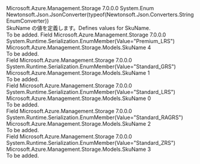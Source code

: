 <Type Name="SkuName" FullName="Microsoft.Azure.Management.Storage.Models.SkuName">
  <TypeSignature Language="C#" Value="public enum SkuName" />
  <TypeSignature Language="ILAsm" Value=".class public auto ansi sealed SkuName extends System.Enum" />
  <TypeSignature Language="DocId" Value="T:Microsoft.Azure.Management.Storage.Models.SkuName" />
  <TypeSignature Language="VB.NET" Value="Public Enum SkuName" />
  <TypeSignature Language="F#" Value="type SkuName = " />
  <AssemblyInfo>
    <AssemblyName>Microsoft.Azure.Management.Storage</AssemblyName>
    <AssemblyVersion>7.0.0.0</AssemblyVersion>
  </AssemblyInfo>
  <Base>
    <BaseTypeName>System.Enum</BaseTypeName>
  </Base>
  <Attributes>
    <Attribute>
      <AttributeName>Newtonsoft.Json.JsonConverter(typeof(Newtonsoft.Json.Converters.StringEnumConverter))</AttributeName>
    </Attribute>
  </Attributes>
  <Docs>
    <summary>
            <span data-ttu-id="64eb6-101">SkuName の値を定義します。</span><span class="sxs-lookup"><span data-stu-id="64eb6-101">Defines values for SkuName.</span></span>
            </summary>
    <remarks>To be added.</remarks>
  </Docs>
  <Members>
    <Member MemberName="PremiumLRS">
      <MemberSignature Language="C#" Value="PremiumLRS" />
      <MemberSignature Language="ILAsm" Value=".field public static literal valuetype Microsoft.Azure.Management.Storage.Models.SkuName PremiumLRS = int32(4)" />
      <MemberSignature Language="DocId" Value="F:Microsoft.Azure.Management.Storage.Models.SkuName.PremiumLRS" />
      <MemberSignature Language="VB.NET" Value="PremiumLRS" />
      <MemberSignature Language="F#" Value="PremiumLRS = 4" Usage="Microsoft.Azure.Management.Storage.Models.SkuName.PremiumLRS" />
      <MemberType>Field</MemberType>
      <AssemblyInfo>
        <AssemblyName>Microsoft.Azure.Management.Storage</AssemblyName>
        <AssemblyVersion>7.0.0.0</AssemblyVersion>
      </AssemblyInfo>
      <Attributes>
        <Attribute>
          <AttributeName>System.Runtime.Serialization.EnumMember(Value="Premium_LRS")</AttributeName>
        </Attribute>
      </Attributes>
      <ReturnValue>
        <ReturnType>Microsoft.Azure.Management.Storage.Models.SkuName</ReturnType>
      </ReturnValue>
      <MemberValue>4</MemberValue>
      <Docs>
        <summary>To be added.</summary>
      </Docs>
    </Member>
    <Member MemberName="StandardGRS">
      <MemberSignature Language="C#" Value="StandardGRS" />
      <MemberSignature Language="ILAsm" Value=".field public static literal valuetype Microsoft.Azure.Management.Storage.Models.SkuName StandardGRS = int32(1)" />
      <MemberSignature Language="DocId" Value="F:Microsoft.Azure.Management.Storage.Models.SkuName.StandardGRS" />
      <MemberSignature Language="VB.NET" Value="StandardGRS" />
      <MemberSignature Language="F#" Value="StandardGRS = 1" Usage="Microsoft.Azure.Management.Storage.Models.SkuName.StandardGRS" />
      <MemberType>Field</MemberType>
      <AssemblyInfo>
        <AssemblyName>Microsoft.Azure.Management.Storage</AssemblyName>
        <AssemblyVersion>7.0.0.0</AssemblyVersion>
      </AssemblyInfo>
      <Attributes>
        <Attribute>
          <AttributeName>System.Runtime.Serialization.EnumMember(Value="Standard_GRS")</AttributeName>
        </Attribute>
      </Attributes>
      <ReturnValue>
        <ReturnType>Microsoft.Azure.Management.Storage.Models.SkuName</ReturnType>
      </ReturnValue>
      <MemberValue>1</MemberValue>
      <Docs>
        <summary>To be added.</summary>
      </Docs>
    </Member>
    <Member MemberName="StandardLRS">
      <MemberSignature Language="C#" Value="StandardLRS" />
      <MemberSignature Language="ILAsm" Value=".field public static literal valuetype Microsoft.Azure.Management.Storage.Models.SkuName StandardLRS = int32(0)" />
      <MemberSignature Language="DocId" Value="F:Microsoft.Azure.Management.Storage.Models.SkuName.StandardLRS" />
      <MemberSignature Language="VB.NET" Value="StandardLRS" />
      <MemberSignature Language="F#" Value="StandardLRS = 0" Usage="Microsoft.Azure.Management.Storage.Models.SkuName.StandardLRS" />
      <MemberType>Field</MemberType>
      <AssemblyInfo>
        <AssemblyName>Microsoft.Azure.Management.Storage</AssemblyName>
        <AssemblyVersion>7.0.0.0</AssemblyVersion>
      </AssemblyInfo>
      <Attributes>
        <Attribute>
          <AttributeName>System.Runtime.Serialization.EnumMember(Value="Standard_LRS")</AttributeName>
        </Attribute>
      </Attributes>
      <ReturnValue>
        <ReturnType>Microsoft.Azure.Management.Storage.Models.SkuName</ReturnType>
      </ReturnValue>
      <MemberValue>0</MemberValue>
      <Docs>
        <summary>To be added.</summary>
      </Docs>
    </Member>
    <Member MemberName="StandardRAGRS">
      <MemberSignature Language="C#" Value="StandardRAGRS" />
      <MemberSignature Language="ILAsm" Value=".field public static literal valuetype Microsoft.Azure.Management.Storage.Models.SkuName StandardRAGRS = int32(2)" />
      <MemberSignature Language="DocId" Value="F:Microsoft.Azure.Management.Storage.Models.SkuName.StandardRAGRS" />
      <MemberSignature Language="VB.NET" Value="StandardRAGRS" />
      <MemberSignature Language="F#" Value="StandardRAGRS = 2" Usage="Microsoft.Azure.Management.Storage.Models.SkuName.StandardRAGRS" />
      <MemberType>Field</MemberType>
      <AssemblyInfo>
        <AssemblyName>Microsoft.Azure.Management.Storage</AssemblyName>
        <AssemblyVersion>7.0.0.0</AssemblyVersion>
      </AssemblyInfo>
      <Attributes>
        <Attribute>
          <AttributeName>System.Runtime.Serialization.EnumMember(Value="Standard_RAGRS")</AttributeName>
        </Attribute>
      </Attributes>
      <ReturnValue>
        <ReturnType>Microsoft.Azure.Management.Storage.Models.SkuName</ReturnType>
      </ReturnValue>
      <MemberValue>2</MemberValue>
      <Docs>
        <summary>To be added.</summary>
      </Docs>
    </Member>
    <Member MemberName="StandardZRS">
      <MemberSignature Language="C#" Value="StandardZRS" />
      <MemberSignature Language="ILAsm" Value=".field public static literal valuetype Microsoft.Azure.Management.Storage.Models.SkuName StandardZRS = int32(3)" />
      <MemberSignature Language="DocId" Value="F:Microsoft.Azure.Management.Storage.Models.SkuName.StandardZRS" />
      <MemberSignature Language="VB.NET" Value="StandardZRS" />
      <MemberSignature Language="F#" Value="StandardZRS = 3" Usage="Microsoft.Azure.Management.Storage.Models.SkuName.StandardZRS" />
      <MemberType>Field</MemberType>
      <AssemblyInfo>
        <AssemblyName>Microsoft.Azure.Management.Storage</AssemblyName>
        <AssemblyVersion>7.0.0.0</AssemblyVersion>
      </AssemblyInfo>
      <Attributes>
        <Attribute>
          <AttributeName>System.Runtime.Serialization.EnumMember(Value="Standard_ZRS")</AttributeName>
        </Attribute>
      </Attributes>
      <ReturnValue>
        <ReturnType>Microsoft.Azure.Management.Storage.Models.SkuName</ReturnType>
      </ReturnValue>
      <MemberValue>3</MemberValue>
      <Docs>
        <summary>To be added.</summary>
      </Docs>
    </Member>
  </Members>
</Type>